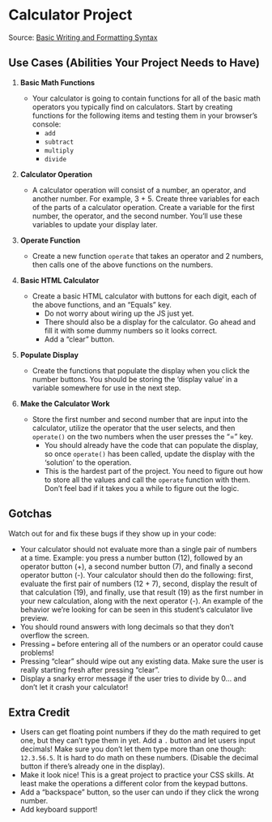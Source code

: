 # Calculator Project

Source: [Basic Writing and Formatting Syntax](https://docs.github.com/en/get-started/writing-on-github/getting-started-with-writing-and-formatting-on-github/basic-writing-and-formatting-syntax)

## Use Cases (Abilities Your Project Needs to Have)

1. **Basic Math Functions**
    - Your calculator is going to contain functions for all of the basic math operators you typically find on calculators. Start by creating functions for the following items and testing them in your browser’s console:
        - `add`
        - `subtract`
        - `multiply`
        - `divide`

2. **Calculator Operation**
    - A calculator operation will consist of a number, an operator, and another number. For example, 3 + 5. Create three variables for each of the parts of a calculator operation. Create a variable for the first number, the operator, and the second number. You’ll use these variables to update your display later.

3. **Operate Function**
    - Create a new function `operate` that takes an operator and 2 numbers, then calls one of the above functions on the numbers.

4. **Basic HTML Calculator**
    - Create a basic HTML calculator with buttons for each digit, each of the above functions, and an “Equals” key.
        - Do not worry about wiring up the JS just yet.
        - There should also be a display for the calculator. Go ahead and fill it with some dummy numbers so it looks correct.
        - Add a “clear” button.

5. **Populate Display**
    - Create the functions that populate the display when you click the number buttons. You should be storing the ‘display value’ in a variable somewhere for use in the next step.

6. **Make the Calculator Work**
    - Store the first number and second number that are input into the calculator, utilize the operator that the user selects, and then `operate()` on the two numbers when the user presses the “=” key.
        - You should already have the code that can populate the display, so once `operate()` has been called, update the display with the ‘solution’ to the operation.
        - This is the hardest part of the project. You need to figure out how to store all the values and call the `operate` function with them. Don’t feel bad if it takes you a while to figure out the logic.

## Gotchas

Watch out for and fix these bugs if they show up in your code:

- Your calculator should not evaluate more than a single pair of numbers at a time. Example: you press a number button (12), followed by an operator button (+), a second number button (7), and finally a second operator button (-). Your calculator should then do the following: first, evaluate the first pair of numbers (12 + 7), second, display the result of that calculation (19), and finally, use that result (19) as the first number in your new calculation, along with the next operator (-). An example of the behavior we’re looking for can be seen in this student’s calculator live preview.
- You should round answers with long decimals so that they don’t overflow the screen.
- Pressing `=` before entering all of the numbers or an operator could cause problems!
- Pressing “clear” should wipe out any existing data. Make sure the user is really starting fresh after pressing “clear”.
- Display a snarky error message if the user tries to divide by 0… and don’t let it crash your calculator!

## Extra Credit

- Users can get floating point numbers if they do the math required to get one, but they can’t type them in yet. Add a `.` button and let users input decimals! Make sure you don’t let them type more than one though: `12.3.56.5`. It is hard to do math on these numbers. (Disable the decimal button if there’s already one in the display).
- Make it look nice! This is a great project to practice your CSS skills. At least make the operations a different color from the keypad buttons.
- Add a “backspace” button, so the user can undo if they click the wrong number.
- Add keyboard support!